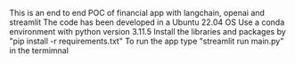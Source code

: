 This is an end to end POC of financial app with langchain, openai and streamlit
The code has been developed in a Ubuntu 22.04 OS
Use a conda environment with python version 3.11.5
Install the libraries and packages by "pip install -r requirements.txt"
To run the app type "streamlit run main.py" in the termimnal